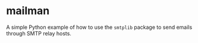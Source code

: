 # mailman

A simple Python example of how to use the `smtplib` package to send emails through SMTP relay hosts.
